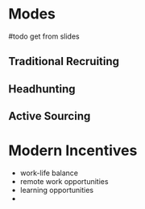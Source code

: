 # Modes
#todo get from slides
## Traditional Recruiting

## Headhunting

## Active Sourcing

# Modern Incentives
- work-life balance
- remote work opportunities
- learning opportunities
- 